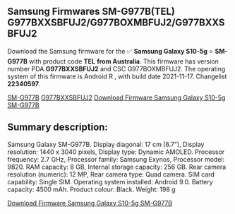 <h2>Samsung Firmwares SM-G977B(TEL) G977BXXSBFUJ2/G977BOXMBFUJ2/G977BXXSBFUJ2</h2>
Download the Samsung firmware for the ✅ <strong>Samsung Galaxy S10-5g </strong> ⭐ <strong>SM-G977B</strong> with product code <strong>TEL</strong> <strong> from Australia</strong>. This firmware has version number PDA <strong>G977BXXSBFUJ2</strong> and CSC G977BOXMBFUJ2. The operating system of this firmware is Android R , with build date 2021-11-17. Changelist <strong>22340597</strong>.


[SM-G977B](https://samfirm.shop/samsung/model/SM-G977B)
[G977BXXSBFUJ2](https://samfirm.shop/samsung/pda/G977BXXSBFUJ2)
[Download Firmware Samsung Galaxy S10-5g SM-G977B](https://samfirm.shop/samsung/firmware/474680)
<h2>Summary description:</h2>
<p>Samsung Galaxy SM-G977B. Display diagonal: 17 cm (6.7"), Display resolution: 1440 x 3040 pixels, Display type: Dynamic AMOLED. Processor frequency: 2.7 GHz, Processor family: Samsung Exynos, Processor model: 9820. RAM capacity: 8 GB, Internal storage capacity: 256 GB. Rear camera resolution (numeric): 12 MP, Rear camera type: Quad camera. SIM card capability: Single SIM. Operating system installed: Android 9.0. Battery capacity: 4500 mAh. Product colour: Black. Weight: 198 g</p>


[Download Firmware Samsung Galaxy S10-5g SM-G977B](https://samfirm.shop/samsung/firmware/474680)
